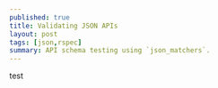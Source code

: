 ```yaml
---
published: true
title: Validating JSON APIs
layout: post
tags: [json,rspec]
summary: API schema testing using `json_matchers`.
---
```

test
